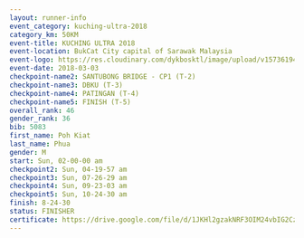 ```yaml
--- 
layout: runner-info 
event_category: kuching-ultra-2018 
category_km: 50KM 
event-title: KUCHING ULTRA 2018 
event-location: BukCat City capital of Sarawak Malaysia 
event-logo: https://res.cloudinary.com/dykbosktl/image/upload/v1573619473/Logo/kuching-ultra-2018-logo_tlpvm5.png 
event-date: 2018-03-03 
checkpoint-name2: SANTUBONG BRIDGE - CP1 (T-2) 
checkpoint-name3: DBKU (T-3) 
checkpoint-name4: PATINGAN (T-4) 
checkpoint-name5: FINISH (T-5) 
overall_rank: 46
gender_rank: 36
bib: 5083
first_name: Poh Kiat
last_name: Phua
gender: M
start: Sun, 02-00-00 am
checkpoint2: Sun, 04-19-57 am
checkpoint3: Sun, 07-26-29 am
checkpoint4: Sun, 09-23-03 am
checkpoint5: Sun, 10-24-30 am
finish: 8-24-30
status: FINISHER
certificate: https://drive.google.com/file/d/1JKHl2gzakNRF3OIM24vbIG2CzvuO3wPj/view?usp=sharing
--- 
```


